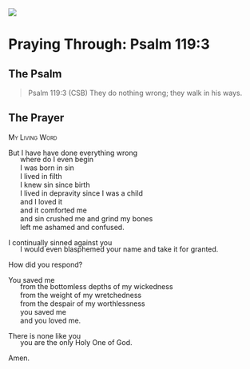 <img class="intro-right" src="/images/art-paris-psalter.jpg">

<style>
  li {list-style-type: none;}
  p + ul {
    margin-top: -18px;
}
</style>

# Praying Through: Psalm 119:3

## The Psalm

>Psalm 119:3 (CSB) They do nothing wrong; they walk in his ways.

## The Prayer

<div style="font-variant: small-caps;">
My Living Word
</div>

But I have have done everything wrong  
* where do I even begin  
* I was born in sin  
* I lived in filth  
* I knew sin since birth  
* I lived in depravity since I was a child  
* and I loved it  
* and it comforted me  
* and sin crushed me and grind my bones  
* left me ashamed and confused.

I continually sinned against you  
* I would even blasphemed your name and take it for granted.

How did you respond?

You saved me  
* from the bottomless depths of my wickedness  
* from the weight of my wretchedness  
* from the despair of my worthlessness  
* you saved me  
* and you loved me.

There is none like you  
* you are the only Holy One of God.

Amen.